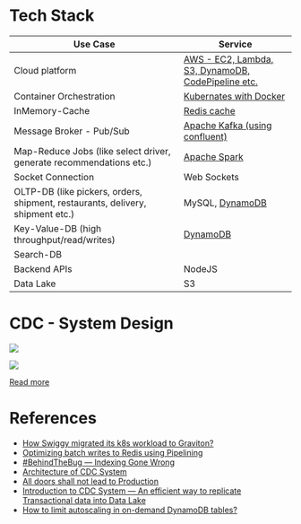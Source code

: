 # Tech Stack

| Use Case                                                                       | Service                                                                                         |
|--------------------------------------------------------------------------------|-------------------------------------------------------------------------------------------------|
| Cloud platform                                                                 | [AWS - EC2, Lambda, S3, DynamoDB, CodePipeline etc.](../2_AWSServices/Readme.md)           |
| Container Orchestration                                                        | [Kubernates with Docker](../9_ContainerOrchestrationServices/Readme.md) |
| InMemory-Cache                                                                 | [Redis cache](../3_DatabaseServices/In-Memory-DB/Redis/Readme.md) |
| Message Broker - Pub/Sub                                                       | [Apache Kafka (using confluent)](../5_MessageBrokers/Kafka/Readme.md)  |
| Map-Reduce Jobs (like select driver, generate recommendations etc.)            | [Apache Spark](../6_BigDataServices/ETLServices/ApacheSpark.md) |
| Socket Connection                                                              | Web Sockets                                                                                     |
| OLTP-DB (like pickers, orders, shipment, restaurants, delivery, shipment etc.) | MySQL, [DynamoDB]()                                                                             |
| Key-Value-DB (high throughput/read/writes)                                     | [DynamoDB]()                                                                                    |
| Search-DB                                                                      |                                                                                                 |
| Backend APIs                                                                   | NodeJS                                                                                          |
| Data Lake                                                                      | S3                                                                                              |

# CDC - System Design

![](https://miro.medium.com/v2/resize:fit:1400/0*nP8YV-H-FBTPXBUg)

![](https://miro.medium.com/v2/resize:fit:1400/format:webp/1*V8PvRfNVyd0OM2E4AKstgg.png)

[Read more](https://bytes.swiggy.com/architecture-of-cdc-system-a975a081691f)

# References
- [How Swiggy migrated its k8s workload to Graviton?](https://bytes.swiggy.com/how-swiggy-migrated-its-k8s-workload-to-graviton-d2643bbc7871)
- [Optimizing batch writes to Redis using Pipelining](https://bytes.swiggy.com/optimizing-batch-writes-to-redis-using-pipelining-d480ebaf4653)
- [#BehindTheBug — Indexing Gone Wrong](https://bytes.swiggy.com/behindthebug-indexing-gone-wrong-6b4d682fd805)
- [Architecture of CDC System](https://bytes.swiggy.com/architecture-of-cdc-system-a975a081691f)
- [All doors shall not lead to Production](https://bytes.swiggy.com/all-doors-shall-not-lead-to-production-e33bf293265f)
- [Introduction to CDC System — An efficient way to replicate Transactional data into Data Lake](https://bytes.swiggy.com/introduction-to-cdc-system-an-efficient-way-to-replicate-transactional-data-into-data-lake-c10f99c7a3fd)
- [How to limit autoscaling in on-demand DynamoDB tables?](https://bytes.swiggy.com/how-to-limit-autoscaling-in-on-demand-dynamodb-tables-c57e20cbbbcf)